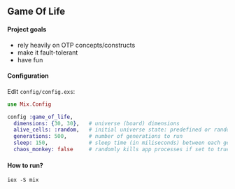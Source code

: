 ## Game Of Life

#### Project goals

  - rely heavily on OTP concepts/constructs
  - make it fault-tolerant
  - have fun

#### Configuration

Edit `config/config.exs`:

```elixir
use Mix.Config

config :game_of_life,
  dimensions: {30, 30},   # universe (board) dimensions
  alive_cells: :random,   # initial universe state: predefined or random
  generations: 500,       # number of generations to run
  sleep: 150,             # sleep time (in miliseconds) between each generation
  chaos_monkey: false     # randomly kills app processes if set to true
```

#### How to run?

`iex -S mix`
